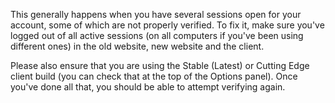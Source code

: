 This generally happens when you have several sessions open for your account, some of which are not properly verified. To fix it, make sure you've logged out of all active sessions (on all computers if you've been using different ones) in the old website, new website and the client.

Please also ensure that you are using the Stable (Latest) or Cutting Edge client build (you can check that at the top of the Options panel). Once you've done all that, you should be able to attempt verifying again.